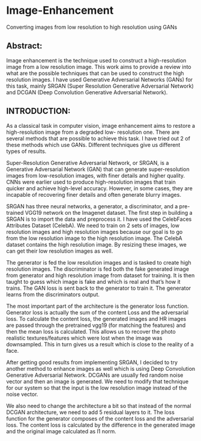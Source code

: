 # Image-Enhancement
Converting images from low resolution to high resolution using GANs


## Abstract:
Image enhancement is the technique used to construct a high-resolution image from a low resolution image. This work aims to provide a review into what are the possible techniques that can be used to construct the high resolution images. I have used Generative Adversarial Networks (GANs) for this task, mainly SRGAN (Super Resolution Generative Adversarial Network) and DCGAN (Deep Convolution Generative Adversarial Network).

## INTRODUCTION:
As a classical task in computer vision, image enhancement aims to restore a high-resolution image from a degraded low- resolution one. There are several methods that are possible to achieve this task. I have tried out 2 of these methods which use GANs. Different techniques give us different types of results.

Super-Resolution Generative Adversarial Network, or SRGAN, is a Generative Adversarial Network (GAN) that can generate super-resolution images from low-resolution images, with finer details and higher quality. CNNs were earlier used to produce high-resolution images that train quicker and achieve high-level accuracy. However, in some cases, they are incapable of recovering finer details and often generate blurry images. 

SRGAN has three neural networks, a generator, a discriminator, and a pre-trained VGG19 network on the Imagenet dataset. The first step in building a SRGAN is to import the data and preprocess it. I have used the CelebFaces Attributes Dataset (CelebA). We need to train on 2 sets of images, low resolution images and high resolution images because our goal is to go from the low resolution image to the high resolution image. The CelebA dataset contains the high resolution image. By resizing these images, we can get their low resolution images as well. 

The generator is fed the low resolution images and is tasked to create high resolution images. The discriminator is fed both the fake generated image from generator and high resolution image from dataset for training. It is then taught to guess which image is fake and which is real and that’s how it trains. The GAN loss is sent back to the generator to train it. The generator learns from the discriminators output.

The most important part of the architecture is the generator loss function. Generator loss is actually the sum of the content Loss and the adversarial loss. To calculate the content loss, the generated images and HR images are passed through the pretrained vgg19 (for matching the features) and then the mean loss is calculated. This allows us to recover the photo realistic textures/features which were lost when the image was downsampled. This in turn gives us a result which is close to the reality of a face.

After getting good results from implementing SRGAN, I decided to try another method to enhance images as well which is using Deep Convolution Generative Adversarial Network. DCGANs are usually fed random noise vector and then an image is generated. We need to modify that technique for our system so that the input is the low resolution image instead of the noise vector. 

We also need to change the architecture a bit so that instead of the normal DCGAN architecture, we need to add 5 residual layers to it. The loss function for the generator composes of the content loss and the adversarial loss. The content loss is calculated by the difference in the generated image and the original image calculated as l1 norm.
